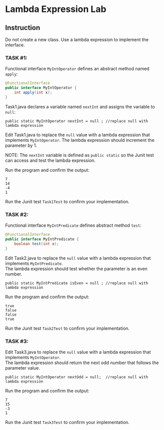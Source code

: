 # Lambda Expression Lab

## Instruction

Do not create a new class.  Use a lambda expression to implement the interface.

### TASK #1: 

Functional interface `MyIntOperator` defines an abstract method named `apply`:

```java
@FunctionalInterface
public interface MyIntOperator {
    int apply(int x);
}
```

Task1.java declares a variable named `nextInt` and assigns the variable to `null`:

`public static MyIntOperator nextInt = null ; //replace null with lambda expression`

Edit Task1.java to replace the `null` value with  a lambda expression
that implements `MyIntOperator`. The lambda expression should increment the parameter by 1.

NOTE: The `nextInt` variable is defined as `public static` so the Junit test 
can access and test the lambda expression.

Run the program and confirm the output:

```text
7
14
-4
1
```

Run the Junit test `Task1Test` to confirm your implementation.

### TASK #2: 

Functional interface `MyIntPredicate` defines abstract method `test`:

```java
@FunctionalInterface
public interface MyIntPredicate {
    boolean test(int x);
}
```

Edit Task2.java to replace the `null` value with a lambda expression
that implements `MyIntPredicate`.  
The lambda expression should test whether the parameter is an even number.

`public static MyIntPredicate isEven = null ; //replace null with lambda expression`

Run the program and confirm the output:

```text
true
false
false
true
```

Run the Junit test `Task2Test` to confirm your implementation.

### TASK #3:

Edit Task3.java to replace the `null` value with a lambda expression
that implements `MyIntOperator`.  
The lambda expression should return the next odd number that follows the parameter value.

`public static MyIntOperator nextOdd = null;  //replace null with lambda expression`

Run the program and confirm the output:

```text
7
15
-3
1
```

Run the Junit test `Task3Test` to confirm your implementation.

